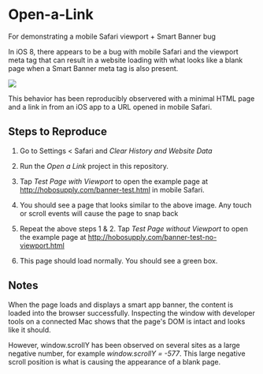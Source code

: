# Open-a-Link
For demonstrating a mobile Safari viewport + Smart Banner bug

In iOS 8, there appears to be a bug with mobile Safari and the viewport meta tag that can result in a website loading with what looks like a blank page when a Smart Banner meta tag is also present. 

![](http://than.to/10EVw.png)

This behavior has been reproducibly observered with a minimal HTML page and a link in from an iOS app to a URL opened in mobile Safari.

## Steps to Reproduce

1. Go to Settings < Safari and *Clear History and Website Data*

2. Run the *Open a Link* project in this repository.

3. Tap *Test Page with Viewport* to open the example page at http://hobosupply.com/banner-test.html in mobile Safari.

4. You should see a page that looks similar to the above image. Any touch or scroll events will cause the page to snap back 

5. Repeat the above steps 1 & 2. Tap *Test Page without Viewport* to open the example page at http://hobosupply.com/banner-test-no-viewport.html

6. This page should load normally. You should see a green box.

## Notes

When the page loads and displays a smart app banner, the content is loaded into the browser successfully. Inspecting the window with developer tools on a connected Mac shows that the page's DOM is intact and looks like it should.

However, window.scrollY has been observed on several sites as a large negative number, for example *window.scrollY = -577*. This large negative scroll position is what is causing the appearance of a blank page.
